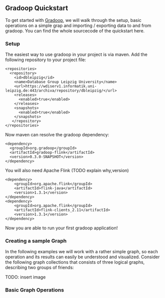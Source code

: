## Gradoop Quickstart

To get started with [Gradoop](http://www.gradoop.com), we will walk through the setup, basic 
operations on a simple grap and importing / exporting data to and from gradoop. You can find the whole sourcecode of the quickstart here.

### Setup

The easiest way to use gradoop in your project is via maven. Add the following repository to your project file:
```
<repositories>
  <repository>
    <id>dbleipzig</id>
    <name>Database Group Leipzig University</name>
    <url>https://wdiserv1.informatik.uni-leipzig.de:443/archiva/repository/dbleipzig/</url>
    <releases>
      <enabled>true</enabled>
    </releases>
    <snapshots>
      <enabled>true</enabled>
    </snapshots>
   </repository>
</repositories>
```
Now maven can resolve the gradoop dependency:
```
<dependency>
  <groupId>org.gradoop</groupId>
  <artifactId>gradoop-flink</artifactId>
  <version>0.3.0-SNAPSHOT</version>
</dependency>
```
You will also need Apache Flink (TODO explain why,version)
```
<dependency>
    <groupId>org.apache.flink</groupId>
    <artifactId>flink-java</artifactId>
    <version>1.3.1</version>
</dependency>
<dependency>
    <groupId>org.apache.flink</groupId>
    <artifactId>flink-clients_2.11</artifactId>
    <version>1.3.1</version>
</dependency>
```
Now you are able to run your first gradoop application!

### Creating a sample Graph
In the following examples we will work with a rather simple graph, so each operation and its results can easily be understood and visualized. Consider the following graph collections that consists of three logical graphs, describing two groups of friends:

TODO: insert image

### Basic Graph Operations


